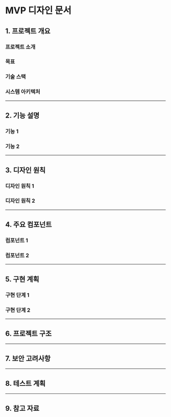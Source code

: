 # MVP 디자인 문서

## 1. 프로젝트 개요

<!-- 프로젝트의 목적, 배경, 주요 기능을 간단히 작성하세요. -->

### 프로젝트 소개

<!-- 프로젝트의 한 줄 설명, 배경 등 -->

### 목표

<!-- 프로젝트의 구체적 목표, 달성하고자 하는 바 -->

### 기술 스택

<!-- 주요 기술 스택을 간단히 나열 (자세한 내용은 tech-stack.md 참고) -->

### 시스템 아키텍처

<!-- 시스템 구성도, 주요 컴포넌트 간 관계 등. mermaid 다이어그램 등 활용 가능 -->

---

## 2. 기능 설명

<!-- MVP에서 제공하는 주요 기능을 나열하고, 각 기능별로 상세 설명을 추가하세요. -->

### 기능 1

<!-- 예시: 회원가입/로그인 기능, 설명 등 -->

### 기능 2

<!-- 예시: 게시글 작성/조회 기능, 설명 등 -->

---

## 3. 디자인 원칙

<!-- UI/UX, 코드, 시스템 등 전반에 적용할 디자인 원칙을 작성하세요. -->

### 디자인 원칙 1

<!-- 예시: 단순함, 일관성, 접근성 등 -->

### 디자인 원칙 2

<!-- 예시: 확장성, 유지보수성 등 -->

---

## 4. 주요 컴포넌트

<!-- 시스템을 구성하는 핵심 컴포넌트(모듈, 클래스, 서비스 등)와 역할을 설명하세요. -->

### 컴포넌트 1

<!-- 예시: UserService - 사용자 관리 -->

### 컴포넌트 2

<!-- 예시: PostService - 게시글 관리 -->

---

## 5. 구현 계획

<!-- MVP 구현을 위한 단계별 계획, 일정, 우선순위 등을 작성하세요. -->

### 구현 단계 1

<!-- 예시: 1주차 - 인증/인가 기능 개발 -->

### 구현 단계 2

<!-- 예시: 2주차 - 게시글 CRUD 개발 -->

---

## 6. 프로젝트 구조

<!-- 디렉토리/파일 구조, 네이밍 규칙, 주요 파일 설명 등 -->

---

## 7. 보안 고려사항

<!-- 인증/인가, 데이터 보호, 취약점 대응 등 보안 관련 주요 이슈와 대책 -->

---

## 8. 테스트 계획

<!-- 단위 테스트, 통합 테스트, QA 등 테스트 전략과 계획 -->

---

## 9. 참고 자료

<!-- 공식 문서, 레퍼런스, 내부 위키 등 -->
